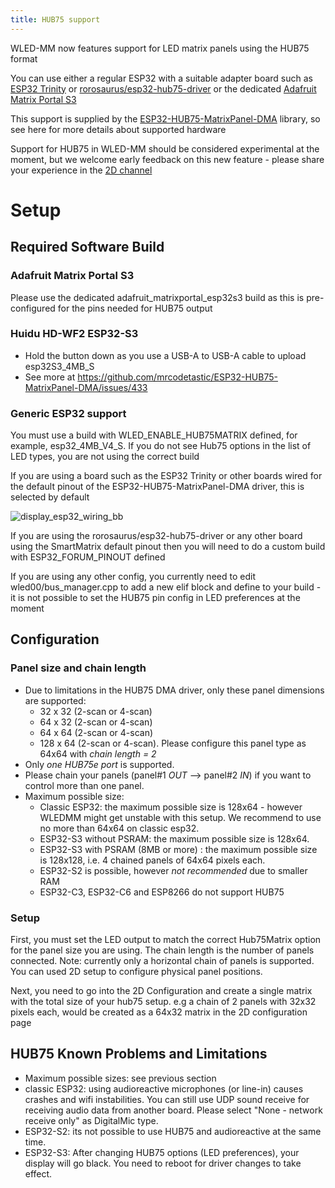 ```yaml
---
title: HUB75 support
---
```


WLED-MM now features support for LED matrix panels using the HUB75 format

You can use either a regular ESP32 with a suitable adapter board such as [ESP32 Trinity](https://esp32trinity.com/) or [rorosaurus/esp32-hub75-driver](https://github.com/rorosaurus/esp32-hub75-driver) or the dedicated [Adafruit Matrix Portal S3](https://www.adafruit.com/product/5778)

This support is supplied by the [ESP32-HUB75-MatrixPanel-DMA](https://github.com/mrcodetastic/ESP32-HUB75-MatrixPanel-DMA?tab=readme-ov-file) library, so see here for more details about supported hardware

Support for HUB75 in WLED-MM should be considered experimental at the moment, but we welcome early feedback on this new feature - please share your experience in the [2D channel](https://discord.gg/Pgdv8MgR)

# Setup
## Required Software Build
### Adafruit Matrix Portal S3
Please use the dedicated adafruit_matrixportal_esp32s3 build as this is pre-configured for the pins needed for HUB75 output

### Huidu HD-WF2 ESP32-S3
* Hold the button down as you use a USB-A to USB-A cable to upload esp32S3_4MB_S
* See more at https://github.com/mrcodetastic/ESP32-HUB75-MatrixPanel-DMA/issues/433

### Generic ESP32 support
You must use a build with WLED_ENABLE_HUB75MATRIX defined, for example, esp32_4MB_V4_S. If you do not see Hub75 options in the list of LED types, you are not using the correct build

If you are using a board such as the ESP32 Trinity or other boards wired for the default pinout of the ESP32-HUB75-MatrixPanel-DMA driver, this is selected by default

![display_esp32_wiring_bb](https://github.com/user-attachments/assets/9fd3cf9f-b6b3-42ce-ba52-cea015e95024)


If you are using the rorosaurus/esp32-hub75-driver or any other board using the SmartMatrix default pinout then you will need to do a custom build with ESP32_FORUM_PINOUT defined

If you are using any other config, you currently need to edit wled00/bus_manager.cpp to add a new elif block and define to your build - it is not possible to set the HUB75 pin config in LED preferences at the moment

## Configuration
### Panel size and chain length
* Due to limitations in the HUB75 DMA driver, only these panel dimensions are supported:
  * 32 x 32 (2-scan or 4-scan)
  * 64 x 32 (2-scan or 4-scan)
  * 64 x 64 (2-scan or 4-scan)
  * 128 x 64 (2-scan or 4-scan). Please configure this panel type as 64x64 with _chain length = 2_
* Only _one HUB75e port_ is supported.
* Please chain your panels (panel#1 _OUT_ --> panel#2 _IN_) if you want to control more than one panel.
* Maximum possible size:
  * Classic ESP32: the maximum possible size is 128x64 - however WLEDMM might get unstable with this setup. We recommend to use no more than 64x64 on classic esp32.
  * ESP32-S3 without PSRAM: the maximum possible size is 128x64.
  * ESP32-S3 with PSRAM (8MB or more) : the maximum possible size is 128x128, i.e. 4 chained panels of 64x64 pixels each.
  * ESP32-S2 is possible, however _not recommended_ due to smaller RAM
  * ESP32-C3, ESP32-C6 and ESP8266 do not support HUB75

### Setup
First, you must set the LED output to match the correct Hub75Matrix option for the panel size you are using. The chain length is the number of panels connected. Note: currently only a horizontal chain of panels is supported. You can used 2D setup to configure physical panel positions.

Next, you need to go into the 2D Configuration and create a single matrix with the total size of your hub75 setup. e.g a chain of 2 panels with 32x32 pixels each, would be created as a 64x32 matrix in the 2D configuration page


## HUB75 Known Problems and Limitations 
* Maximum possible sizes: see previous section
* classic ESP32: using audioreactive microphones (or line-in) causes crashes and wifi instabilities. You can still use UDP sound receive for receiving audio data from another board. Please select "None - network receive only" as DigitalMic type.
* ESP32-S2: its not possible to use HUB75 and audioreactive at the same time.
* ESP32-S3: After changing HUB75 options (LED preferences), your display will go black. You need to reboot for driver changes to take effect.
